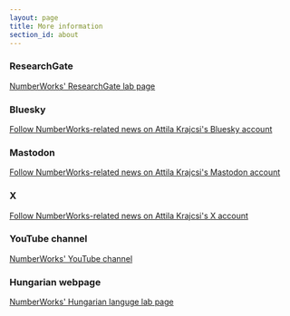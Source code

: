 ```yaml
---
layout: page
title: More information
section_id: about
---
```


<div class='fadein mod modIconText' data-delay='{{ 300 | times:forloop.index0 }}'>
  <div class='icon-text-simple'>
    <i class='fa fa-flask'></i>
    <h3>ResearchGate</h3>
    <p><a href="https://www.researchgate.net/lab/Attila-Krajcsi-Lab-The-Number-Works-Attila-Krajcsi">NumberWorks' ResearchGate lab page</a></p>
    <i class='fa fa-comments-o'></i>
    <h3>Bluesky</h3>
    <p><a href="https://bsky.app/profile/krajcsi.bsky.social">Follow NumberWorks-related news on Attila Krajcsi's Bluesky account</a></p>
    <i class='fa fa-comments-o'></i>
    <h3>Mastodon</h3>
    <p><a href="https://scholar.social/@krajcsi">Follow NumberWorks-related news on Attila Krajcsi's Mastodon account</a></p>
    <i class='fa fa-twitter-square'></i>
    <h3>X</h3>
    <p><a href="https://twitter.com/krajcsi">Follow NumberWorks-related news on Attila Krajcsi's X account</a></p>
    <i class='fa fa-youtube'></i>
    <h3>YouTube channel</h3>
    <p><a href="https://www.youtube.com/channel/UC6Rh_DL_mrUhHoBZlWetN5A">NumberWorks' YouTube channel</a></p>
    <i class='fa fa-flag'></i>
    <h3>Hungarian webpage</h3>
    <p><a href="https://sites.google.com/site/matematikaimegismeres/">NumberWorks' Hungarian languge lab page</a></p>
  </div>
</div>

